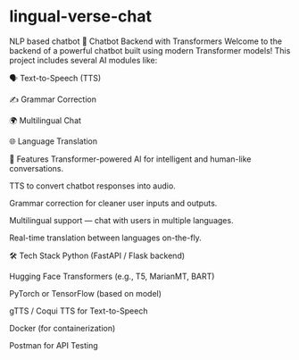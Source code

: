 # lingual-verse-chat
NLP based chatbot
🤖 Chatbot Backend with Transformers
Welcome to the backend of a powerful chatbot built using modern Transformer models!
This project includes several AI modules like:

🗣️ Text-to-Speech (TTS)

✍️ Grammar Correction

🌍 Multilingual Chat

🌐 Language Translation

🚀 Features
Transformer-powered AI for intelligent and human-like conversations.

TTS to convert chatbot responses into audio.

Grammar correction for cleaner user inputs and outputs.

Multilingual support — chat with users in multiple languages.

Real-time translation between languages on-the-fly.

🛠️ Tech Stack
Python (FastAPI / Flask backend)

Hugging Face Transformers (e.g., T5, MarianMT, BART)

PyTorch or TensorFlow (based on model)

gTTS / Coqui TTS for Text-to-Speech

Docker (for containerization)

Postman for API Testing
